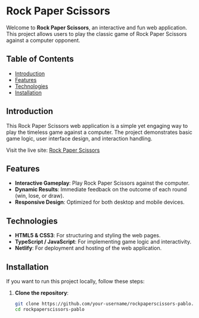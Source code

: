 # Rock Paper Scissors

Welcome to **Rock Paper Scissors**, an interactive and fun web application. This project allows users to play the classic game of Rock Paper Scissors against a computer opponent.

## Table of Contents
- [Introduction](#introduction)
- [Features](#features)
- [Technologies](#technologies)
- [Installation](#installation)

## Introduction

This Rock Paper Scissors web application is a simple yet engaging way to play the timeless game against a computer. The project demonstrates basic game logic, user interface design, and interaction handling.

Visit the live site: [Rock Paper Scissors](https://rockpaperscissorspablo.netlify.app/)

## Features

- **Interactive Gameplay**: Play Rock Paper Scissors against the computer.
- **Dynamic Results**: Immediate feedback on the outcome of each round (win, lose, or draw).
- **Responsive Design**: Optimized for both desktop and mobile devices.

## Technologies

- **HTML5 & CSS3**: For structuring and styling the web pages.
- **TypeScript / JavaScript**: For implementing game logic and interactivity.
- **Netlify**: For deployment and hosting of the web application.

## Installation

If you want to run this project locally, follow these steps:

1. **Clone the repository**:
   ```bash
   git clone https://github.com/your-username/rockpaperscissors-pablo.git
   cd rockpaperscissors-pablo

